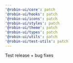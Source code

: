 ```yaml
---
'@robin-ui/core': patch
'@robin-ui/hooks': patch
'@robin-ui/icons': patch
'@robin-ui/styles': patch
'@robin-ui/theme': patch
'@robin-ui/types': patch
'@robin-ui/utils': patch
'@robin-ui/test-utils': patch
---
```


Test release + bug fixes

